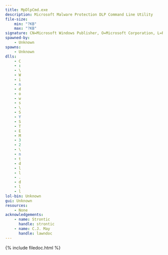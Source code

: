```yaml
---
title: MpDlpCmd.exe
description: Microsoft Malware Protection DLP Command Line Utility
file-size:
    min: "?KB"
    max: "?KB"
signature: CN=Microsoft Windows Publisher, O=Microsoft Corporation, L=Redmond, S=Washington, C=US
spawned-by:
    - Unknown
spawns:
    - Unknown
dlls:
    - C
    - :
    - \
    - W
    - i
    - n
    - d
    - o
    - w
    - s
    - \
    - S
    - Y
    - S
    - T
    - E
    - M
    - 3
    - 2
    - \
    - n
    - t
    - d
    - l
    - l
    - .
    - d
    - l
    - l
lol-bin: Unknown
gui: Unknown
resources:
    - None
acknowledgements:
    - name: Strontic
      handle: strontic
    - name: C.J. May
      handle: lawndoc
---
```


{% include filedoc.html %}
